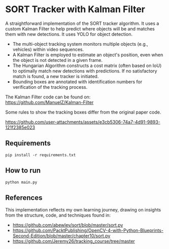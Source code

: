 # SORT Tracker with Kalman Filter

A straightforward implementation of the SORT tracker algorithm. It uses a custom Kalman Filter to help predict where objects will be and matches them with new detections. It uses YOLO for object detection.

- The multi-object tracking system monitors multiple objects (e.g., vehicles) within video sequences.
- A Kalman Filter is employed to estimate an object's position, even when the object is not detected in a given frame.
- The Hungarian Algorithm constructs a cost matrix (often based on IoU) to optimally match new detections with predictions. If no satisfactory match is found, a new tracker is initiated.
- Bounding boxes are annotated with identification numbers for verification of the tracking process.

The Kalman Filter code can be found on: https://github.com/ManuelZ/Kalman-Filter

Some rules to show the tracking boxes differ from the original paper code.


https://github.com/user-attachments/assets/e3cb5306-74a7-4d91-9893-121f2385e023



## Requirements
```
pip install -r requirements.txt
```

## How to run
```
python main.py
```

## References

This implementation reflects my own learning journey, drawing on insights from the structure, code, and techniques found in:
  - https://github.com/abewley/sort/blob/master/sort.py
  - https://github.com/PacktPublishing/OpenCV-4-with-Python-Blueprints-Second-Edition/blob/master/chapter10/sort.py
  - https://github.com/Jeremy26/tracking_course/tree/master